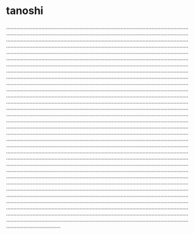 # tanoshi

.....................................................................................................................................................................................................................................................................................................................................................................................................................................................................................................................................................................................................................................................................................................................................................................................................................................................................................................................................................................................................................................................................................................................................................................................................................................................................................................................................................................................................................................................................................................................................................................................................................................................................................................................................................................................................................................................................................................................................................................................................................................................................................................................................................................................................................................................................................................................................................................................................................................................................................................................................................................................................................................................................................................................................................................................................................................................................................................................................................................................................................................................................................................................................................................................................................................................................................................................................................................................................................................................................................................................................................................................................................................................................................................................................................................................................................................................................................................................................................................................................................................................................................................................................................................